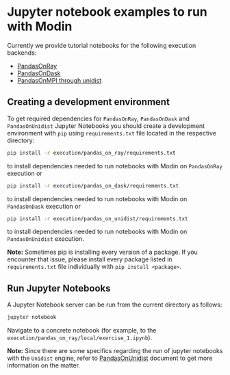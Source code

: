 # Jupyter notebook examples to run with Modin

Currently we provide tutorial notebooks for the following execution backends:

- [PandasOnRay](https://modin.readthedocs.io/en/latest/development/using_pandas_on_ray.html)
- [PandasOnDask](https://modin.readthedocs.io/en/latest/development/using_pandas_on_dask.html)
- [PandasOnMPI through unidist](https://modin.readthedocs.io/en/latest/development/using_pandas_on_mpi.html)

## Creating a development environment

To get required dependencies for `PandasOnRay`, `PandasOnDask` and `PandasOnUnidist` Jupyter Notebooks
you should create a development environment with `pip`
using `requirements.txt` file located in the respective directory:

```bash
pip install -r execution/pandas_on_ray/requirements.txt
```

to install dependencies needed to run notebooks with Modin on `PandasOnRay` execution or

```bash
pip install -r execution/pandas_on_dask/requirements.txt
```

to install dependencies needed to run notebooks with Modin on `PandasOnDask` execution or

```bash
pip install -r execution/pandas_on_unidist/requirements.txt
```

to install dependencies needed to run notebooks with Modin on `PandasOnUnidist` execution.

**Note:** Sometimes pip is installing every version of a package. If you encounter that issue,
please install every package listed in `requirements.txt` file individually with `pip install <package>`.

## Run Jupyter Notebooks

A Jupyter Notebook server can be run from the current directory as follows:

```bash
jupyter notebook
```

Navigate to a concrete notebook (for example, to the `execution/pandas_on_ray/local/exercise_1.ipynb`).

**Note:** Since there are some specifics regarding the run of jupyter notebooks with the `Unidist` engine,
refer to [PandasOnUnidist](https://github.com/modin-project/modin/blob/main/examples/tutorial/jupyter/execution/pandas_on_unidist/README.md) document
to get more information on the matter.